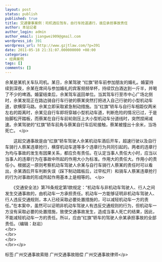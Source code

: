 ```yaml
---
layout: post
status: publish
published: true
title: 交通肇事案例：司机酒后驾车，自行车抢道通行，谁应承担事故责任
author: 本站记者
author_login: admin
author_email: jiangwei909@gmail.com
wordpress_id: 391
wordpress_url: http://www.gzjtlaw.com/?p=391
date: 2011-05-18 21:31:07.000000000 +08:00
categories:
- 经典案例
tags: []
comments: []
---
```

<p> 佘某是某机关车队司机。某日，佘某驾驶 &ldquo;红旗&rdquo;轿车前参加朋友的婚礼。婚宴持续到深夜，佘某在席间与参加婚礼的宾客频频举杯，持续饮白酒达到一斤半，并喝了不少的啤酒。婚宴结束后，佘某驾车返回单位。当其驾车行至市中心广场北侧时，佘某发现正在路边骑自行车行驶的蔡某突然打把进入自己行驶的小型机动车道，欲横穿马路。佘某立即采取紧急制动措施。当&ldquo;红旗&rdquo;轿车与自行车相距仅两米左右的距离时，佘某见自行车即将穿越小型机动车道，判断危险的情况已过，于是抬脚松开踏板，而蔡某在自行车前轮刚压上大小型机动车分道线时，突然捏闸减速。佘某驾驶的&ldquo;红旗&rdquo;轿车前角与蔡某自行车后轮接触，蔡某被撞出十余米，当场死亡。 <&#47;p><p>　　这起交通事故是由&ldquo;红旗&rdquo;轿车驾驶人佘某机动车酒后开车，超速行驶以及自行车骑行人蔡某违章抢行，横穿机动车道等多个违章行为共同引起的。两者的违章行为均与事故的发生有因果关系，都应负有责任。在认定当事人责任大小时，应当以当事人的违章行为在事故中所起的作用大小为标准。作用大的责任大。作用小的责任小。根据这一原则考察机动车驾驶人佘某与自行车骑行人蔡某的责任时可以看出，佘某酒后开车判断失误（踩下制动踏板后，过早松开）和骑车人蔡某违章抢行的行为对事故的形成所起作用基本上是相等的。 <&#47;p><p>　　《交通安全法》第76条规定第1款规定：&ldquo;机动车与非机动车驾驶人、行人之间发生交通事故的，由机动车一方承担责任。机动车一方能够证明非机动车驾驶人、行人违反交通规则，本人已经采取必要处置措施的，可以减轻机动车一方的责任。&rdquo;在本案中，虽然可以证明非机动车驾驶人有违反交通规则的行为，但机动车一方没有采取必要的处置措施，致使交通事故发生，造成当事人死亡的结果，因此，不能减轻机动车一方的责任。所以，应由&ldquo;红旗&rdquo;轿车的驾驶人佘某承担事故的全部责任。（编辑：赵岩）<br><&#47;br><br><&#47;br><br><&#47;br><br><&#47;br><&#47;p><br&#47;><p>标签:广州交通事故索赔 广州交通事故赔偿 广州交通事故律师<&#47;p>
